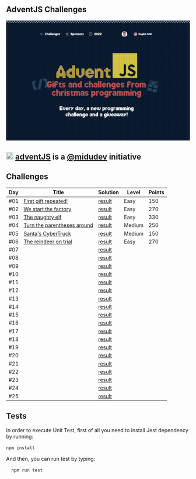 ## AdventJS Challenges

![adventJs](./assets/images/poster.png)

## <img src="https://adventjs.dev/android-icon-192x192.png" width="20" height="20" /> <strong> [adventJS](https://adventjs.dev/es) is a [@midudev](https://midu.dev/) initiative </strong>

## Challenges

| Day | Title                                                         | Solution                   | Level   | Points |
| --- | ------------------------------------------------------------- | -------------------------- | ------- | ------ |
| #01 | [First gift repeated!](./day01/README.md)                     | [result](./day01/index.js) | Easy    | 150    |
| #02 | [We start the factory](./day02/README.md)                     | [result](./day02/index.js) | Easy    | 270    |
| #03 | [The naughty elf](./day03/README.md)                          | [result](./day03/index.js) | Easy    | 330    |
| #04 | [Turn the parentheses around](./day04/README.md)              | [result](./day04/index.js) | Medium  | 250    |
| #05 | [Santa's CyberTruck](./day05/README.md)                       | [result](./day05/index.js) | Medium  | 150    |
| #06 | [The reindeer on trial](./day06/README.md)                    | [result](./day06/index.js) | Easy    | 270    |
| #07 | [](./day07/README.md)| [result](./day07/index.js) |         |        |
| #08 | [](./day08/README.md)| [result](./day08/index.js) |         |        |
| #09 | [](./day09/README.md)| [result](./day09/index.js) |         |        |
| #10 | [](./day10/README.md)| [result](./day10/index.js) |         |        |
| #11 | [](./day11/README.md)| [result](./day11/index.js) |         |        |
| #12 | [](./day12/README.md)| [result](./day12/index.js) |         |        |
| #13 | [](./day13/README.md)| [result](./day13/index.js) |         |        |
| #14 | [](./day14/README.md)| [result](./day14/index.js) |         |        |
| #15 | [](./day15/README.md)| [result](./day15/day15.js) |         |        |
| #16 | [](./day16/README.md)| [result](./day16/index.js) |         |        |
| #17 | [](./day17/README.md)| [result](./day17/index.js) |         |        |
| #18 | [](./day18/README.md)| [result](./day18/index.js) |         |        |
| #19 | [](./day19/README.md)| [result](./day19/index.js) |         |        |
| #20 | [](./day20/README.md)| [result](./day20/day20.js) |         |        |
| #21 | [](./day21/README.md)| [result](./day21/index.js) |         |        |
| #22 | [](./day22/README.md)| [result](./day22/index.js) |         |        |
| #23 | [](./day23/README.md)| [result](./day23/day23.js) |         |        |
| #24 | [](./day24/README.md)| [result](./day24/index.js) |         |        |
| #25 | [](./day25/README.md)| [result](./day25/index.js) |         |        |

## Tests

In order to execute Unit Test, first of all you need to install Jest dependency by running:

```
npm install
```

And then, you can run test by typing:

```
  npm run test
```
